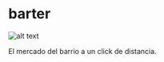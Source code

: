 # barter

![alt text](https://pixfeeds.com/images/world-history/1280-186187368-barter.jpg)


El mercado del barrio a un click de distancia.
